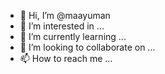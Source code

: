 - 👋 Hi, I’m @maayuman
- 👀 I’m interested in ...
- 🌱 I’m currently learning ...
- 💞️ I’m looking to collaborate on ...
- 📫 How to reach me ...

<!---
maayuman/maayuman is a ✨ special ✨ repository because its `README.md` (this file) appears on your GitHub profile.
You can click the Preview link to take a look at your changes.
--->

